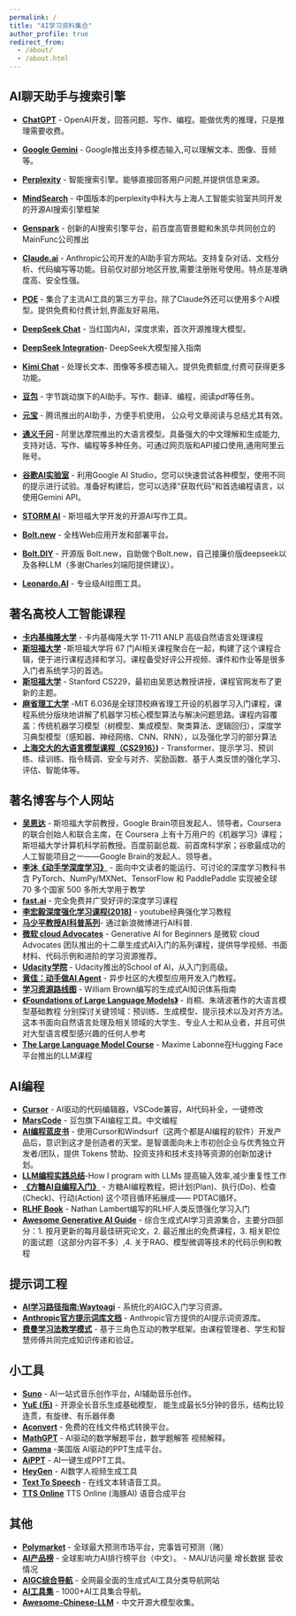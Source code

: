 ```yaml
---
permalink: /
title: "AI学习资料集合"
author_profile: true
redirect_from: 
  - /about/
  - /about.html
---
```


## AI聊天助手与搜索引擎

* **[ChatGPT](https://chat.openai.com/)** - OpenAI开发，回答问题、写作、编程。能做优秀的推理，只是推理需要收费。

* **[Google Gemini](https://gemini.google.com/)** - Google推出支持多模态输入,可以理解文本、图像、音频等。

* **[Perplexity](https://www.perplexity.ai/)** - 智能搜索引擎。能够直接回答用户问题,并提供信息来源。
* **[MindSearch](https://mindsearch.openxlab.org.cn/)** - 中国版本的perplexity中科大与上海人工智能实验室共同开发的开源AI搜索引擎框架
* **[Genspark](https://www.genspark.ai/)** - 创新的AI搜索引擎平台，前百度高管景鲲和朱凯华共同创立的MainFunc公司推出
* **[Claude.ai](https://claude.ai/)** - Anthropic公司开发的AI助手官方网站。支持复杂对话、文档分析、代码编写等功能。目前仅对部分地区开放,需要注册账号使用。特点是准确度高、安全性强。

* **[POE](https://poe.com/)** - 集合了主流AI工具的第三方平台。除了Claude外还可以使用多个AI模型。提供免费和付费计划,界面友好易用。
* **[DeepSeek Chat](https://chat.deepseek.com/)** - 当红国内AI，深度求索，首次开源推理大模型。
* **[DeepSeek Integration](https://github.com/deepseek-ai/awesome-deepseek-integration)**- DeepSeek大模型接入指南
* **[Kimi Chat](https://kimi.moonshot.cn/)** - 处理长文本、图像等多模态输入。提供免费额度,付费可获得更多功能。

* **[豆包](https://www.doubao.com/)** - 字节跳动旗下的AI助手。写作、翻译、编程，阅读pdf等任务。

* **[元宝](https://yuanbao.tencent.com/chat/naQivTmsDa)** - 腾讯推出的AI助手，方便手机使用， 公众号文章阅读与总结尤其有效。

* **[通义千问](https://tongyi.aliyun.com/)** - 阿里达摩院推出的大语言模型。具备强大的中文理解和生成能力,支持对话、写作、编程等多种任务。可通过网页版和API接口使用,通用阿里云账号。

* **[谷歌AI实验室](https://aistudio.google.com/prompts/new_chat)** - 利用Google AI Studio，您可以快速尝试各种模型，使用不同的提示进行试验。准备好构建后，您可以选择“获取代码”和首选编程语言，以使用Gemini API。
* **[STORM AI](https://storm.genie.stanford.edu/)** - 斯坦福大学开发的开源AI写作工具。
* **[Bolt.new](https://bolt.new/)** - 全栈Web应用开发和部署平台。
* **[Bolt.DIY](https://github.com/stackblitz-labs/bolt.diy)** - 开源版 Bolt.new，自助做个Bolt.new，自己接廉价版deepseek以及各种LLM（多谢Charles刘端阳提供建议）。
* **[Leonardo.AI](https://app.leonardo.ai/)** - 专业级AI绘图工具。
## 著名高校人工智能课程

* **[卡内基梅隆大学](https://phontron.com/class/anlp2024/lectures/)** - 卡内基梅隆大学 11-711 ANLP 高级自然语言处理课程 
* **[斯坦福大学](https://ai.stanford.edu/courses/)** -斯坦福大学将 67 门AI相关课程聚合在一起，构建了这个课程合辑，便于进行课程选择和学习。课程备受好评公开视频、课件和作业等是很多入门者系统学习的首选。
* **[斯坦福大学](https://cs229.stanford.edu/)** - Stanford CS229，最初由吴恩达教授讲授，课程官网发布了更新的主题。
* **[麻省理工大学](https://openlearninglibrary.mit.edu/courses/course-v1:MITx+6.036+1T2019/course/)** -MIT 6.036是全球顶校麻省理工开设的机器学习入门课程，课程系统分版块地讲解了机器学习核心模型算法与解决问题思路。课程内容覆盖：传统机器学习模型（树模型、集成模型、聚类算法、逻辑回归），深度学习典型模型（感知器、神经网络、CNN、RNN），以及强化学习的部分算法
* **[上海交大的大语言模型课程（CS2916）](https://gair-nlp.github.io/cs2916/docs/intro))** - Transformer、提示学习、预训练、续训练、指令精调、安全与对齐、奖励函数、基于人类反馈的强化学习、评估、智能体等。


## 著名博客与个人网站
* **[吴恩达](https://www.deeplearning.ai/)** - 斯坦福大学前教授，Google Brain项目发起人、领导者。Coursera 的联合创始人和联合主席，在 Coursera 上有十万用户的《机器学习》课程；斯坦福大学计算机科学前教授。百度前副总裁、前首席科学家；谷歌最成功的人工智能项目之一——Google Brain的发起人、领导者。
* **[李沐《动手学深度学习》](https://zh.d2l.ai/)** - 面向中文读者的能运行、可讨论的深度学习教科书含 PyTorch、NumPy/MXNet、TensorFlow 和 PaddlePaddle 实现被全球 70 多个国家 500 多所大学用于教学
* **[fast.ai](https://www.fast.ai/)** - 完全免费并广受好评的深度学习课程
* **[李宏毅深度强化学习课程(2018)](https://www.youtube.com/watch?v=z95ZYgPgXOY&list=PLJV_el3uVTsODxQFgzMzPLa16h6B8kWM_)** - youtube经典强化学习教程
* **[马少平教授AI科普系列](https://weibo.com/u/1929644930?tabtype=newVideo)**- 通过新浪微博进行AI科普.
* **[微软 cloud Advocates](https://microsoft.github.io/generative-ai-for-beginners/#/)** - Generative Al for Beginners 是微软 cloud Advocates 团队推出的十二章生成式AI入门的系列课程，提供导学视频、书面材料、代码示例和进阶的学习资源推荐。
* **[Udacity学院](https://www.udacity.com/school/artificial-intelligence**)** - Udacity推出的School of Al，从入门到高级。
* **[黄佳：动手做AI Agent](https://github.com/huangjia2019/ai-agents)** - 异步社区的大模型应用开发入门教程。
* **[学习资源路线图](https://genai-handbook.github.io/)** - William Brown编写的生成式AI知识体系指南
* **[《Foundations of Large Language Models》](https://arxiv.org/abs/2501.09223)** - 肖桐、朱靖波著作的大语言模型基础教程 分别探讨关键领域：预训练、生成模型、提示技术以及对齐方法。这本书面向自然语言处理及相关领域的大学生、专业人士和从业者，并且可供对大型语言模型感兴趣的任何人参考
* **[The Large Language Model Course](https://huggingface.co/blog/mlabonne/llm-course)** - Maxime Labonne在Hugging Face平台推出的LLM课程
## AI编程
* **[Cursor](https://www.cursor.com/)** - AI驱动的代码编辑器，VSCode兼容，AI代码补全，一键修改
* **[MarsCode](https://www.marscode.com/)** - 豆包旗下AI编程工具。中文编程
* **[AI编程蓝皮书](https://superhuang.feishu.cn/wiki/CBBPwvgEuicVhFkx0s7cPmhpn4e)** - 使用Cursor和Windsurf（这两个都是AI编程的软件）开发产品后，意识到这才是创造者的天堂。是智谱面向未上市初创企业与优秀独立开发者/团队，提供 Tokens 赞助、投资支持和技术支持等资源的创新加速计划。
* **[LLM编程实践总结](https://crawshaw.io/blog/programming-with-llms?continueFlag=cda17cac436c1d267a63d4fe6ca1471b)**-How I program with LLMs 提高输入效率,减少重复性工作
* **[《方糖AI自编程入门》](https://github.com/easychen/ai-self-coding-book)** - 方糖AI编程教程，把计划(Plan)、执行(Do)、检查(Check)、行动(Action) 这个项目循环拓展成—— PDTAC循环。
* **[RLHF Book](https://rlhfbook.com)** - Nathan Lambert编写的RLHF人类反馈强化学习入门
* **[Awesome Generative AI Guide](https://github.com/aishwaryanr/awesome-generative-ai-guide/)** - 综合生成式AI学习资源集合，主要分四部分：1. 按月更新的每月最佳研究论文，2. 最近推出的免费课程，3. 相关职位的面试题（这部分内容不多）,4. 关于RAG、模型微调等技术的代码示例和教程
## 提示词工程
* **[AI学习路径指南:Waytoagi](https://waytoagi.feishu.cn/wiki/QPe5w5g7UisbEkkow8XcDmOpn8e)** - 系统化的AIGC入门学习资源。
* **[Anthropic官方提示词库文档](https://docs.anthropic.com/zh-CN/prompt-library/library)** - Anthropic官方提供的AI提示词资源库。
* **[费曼学习法教学模式](https://www.hhsblog.me/posts/feynman-method-prompt/)** - 基于三角色互动的教学框架。由课程管理者、学生和智慧师傅共同完成知识传递和验证。
## 小工具
* **[Suno](https://suno.com)** - AI一站式音乐创作平台，AI辅助音乐创作。
* **[YuE (乐)](https://github.com/multimodal-art-projection/YuE)** - 开源全长音乐生成基础模型， 能生成最长5分钟的音乐，结构比较连贯，有旋律、有乐器伴奏
* **[Aconvert](https://www.aconvert.com/)** - 免费的在线文件格式转换平台。
* **[MathGPT](https://math-gpt.org/)** - AI驱动的数学解题平台，数学题解答 视频解释。
* **[Gamma](https://gamma.app/)** -美国版 AI驱动的PPT生成平台。
* **[AiPPT](https://www.aippt.cn/)** - AI一键生成PPT工具。
* **[HeyGen](https://app.heygen.com/)** - AI数字人视频生成工具
* **[Text To Speech](https://www.text-to-speech.cn/)** - 在线文本转语音工具。
* **[TTS Online](https://www.ttson.cn/)** TTS Online (海豚AI) 语音合成平台
## 其他
* **[Polymarket](https://polymarket.com)** - 全球最大预测市场平台，完事皆可预测（赌）
* **[AI产品榜](https://www.aicpb.com)** - 全球影响力AI排行榜平台（中文）。 - MAU/访问量 增长数据 营收情况
* **[AIGC综合导航](https://www.aigc.cn/)** - 全网最全面的生成式AI工具分类导航网站
* **[AI工具集](https://ai-bot.cn/)** - 1000+AI工具集合导航。
* **[Awesome-Chinese-LLM](https://github.com/HqWu-HITCS/Awesome-Chinese-LLM)** - 中文开源大模型收集。

